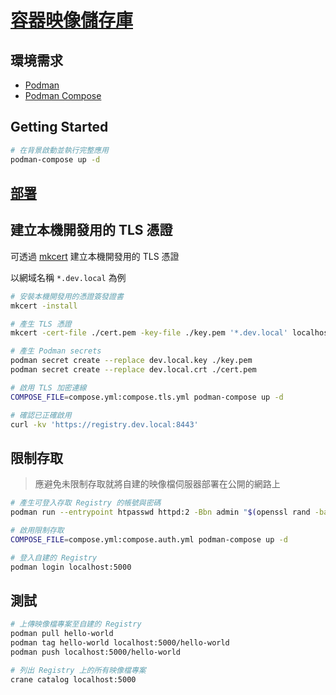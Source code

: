 # [容器映像儲存庫](https://docs.docker.com/registry/)

## 環境需求

- [Podman](https://podman.io/)
- [Podman Compose](https://github.com/containers/podman-compose)

## Getting Started

```sh
# 在背景啟動並執行完整應用
podman-compose up -d
```

## [部署](https://distribution.github.io/distribution/about/deploying/)

## 建立本機開發用的 TLS 憑證

可透過 [mkcert](https://github.com/FiloSottile/mkcert) 建立本機開發用的 TLS 憑證

以網域名稱 `*.dev.local` 為例

```sh
# 安裝本機開發用的憑證簽發證書
mkcert -install

# 產生 TLS 憑證
mkcert -cert-file ./cert.pem -key-file ./key.pem '*.dev.local' localhost

# 產生 Podman secrets
podman secret create --replace dev.local.key ./key.pem
podman secret create --replace dev.local.crt ./cert.pem

# 啟用 TLS 加密連線
COMPOSE_FILE=compose.yml:compose.tls.yml podman-compose up -d

# 確認已正確啟用
curl -kv 'https://registry.dev.local:8443'
```

## 限制存取

> 應避免未限制存取就將自建的映像檔伺服器部署在公開的網路上

```sh
# 產生可登入存取 Registry 的帳號與密碼
podman run --entrypoint htpasswd httpd:2 -Bbn admin "$(openssl rand -base64 16)" | podman secret create --replace registry.auth.htpasswd -

# 啟用限制存取
COMPOSE_FILE=compose.yml:compose.auth.yml podman-compose up -d

# 登入自建的 Registry
podman login localhost:5000
```

## 測試

```sh
# 上傳映像檔專案至自建的 Registry
podman pull hello-world
podman tag hello-world localhost:5000/hello-world
podman push localhost:5000/hello-world

# 列出 Registry 上的所有映像檔專案
crane catalog localhost:5000
```
